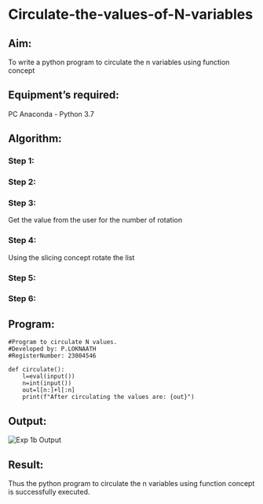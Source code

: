 # Circulate-the-values-of-N-variables

## Aim:
To write a python program to circulate the n variables using function concept
## Equipment’s required:
PC
Anaconda - Python 3.7
## Algorithm: 
### Step 1: 
### Step 2: 
### Step 3: 
Get the value from the user for the number of rotation
### Step 4: 
Using the slicing concept rotate the list

### Step 5: 
### Step 6: 
## Program:
```
#Program to circulate N values.
#Developed by: P.LOKNAATH
#RegisterNumber: 23004546

def circulate():
    l=eval(input())
    n=int(input())
    out=l[n:]+l[:n]
    print(f"After circulating the values are: {out}")
```
## Output:
![Exp 1b Output](https://github.com/Loknaath-sec/Circulate-the-values-of-N-variables/assets/145742558/793b88ee-d3c6-46c3-a2ef-bc072bf2955e)

## Result:
Thus the python program to circulate the n variables using function concept is successfully executed.




